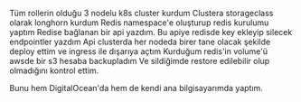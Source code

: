 Tüm rollerin olduğu 3 nodelu k8s cluster kurdum
Clustera storageclass olarak longhorn kurdum
Redis namespace'e oluşturup redis kurulumu yaptım
Redise bağlanan bir api yazdım. Bu apiye redisde key ekleyip silecek endpointler yazdım
Api clusterda her nodeda birer tane olacak şekilde deploy ettim ve ingress ile dışarıya açtım
Kurduğum redis'in volume'ü awsde bir s3 hesaba backupladım
Ve sildiğimde restore edilebilir olup olmadığını kontrol ettim. 

Bunu hem DigitalOcean'da hem de kendi ana bilgisayarımda yaptım.
